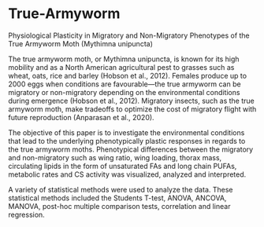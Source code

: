 # True-Armyworm
Physiological Plasticity in Migratory and Non-Migratory Phenotypes of the True Armyworm Moth (Mythimna unipuncta) 

The true armyworm moth, or Mythimna unipuncta, is known for its high mobility and as a North American agricultural pest to grasses such as wheat, oats, rice and barley (Hobson et al., 2012). Females produce up to 2000 eggs when conditions are favourable—the true armyworm can be migratory or non-migratory depending on the environmental conditions during emergence (Hobson et al., 2012). Migratory insects, such as the true armyworm moth, make tradeoffs to optimize the cost of migratory flight with future reproduction (Anparasan et al., 2020).

The objective of this paper is to investigate the environmental conditions that lead to the underlying phenotypically plastic responses in regards to the true armyworm moths. Phenotypical differences between the migratory and non-migratory such as wing ratio, wing loading, thorax mass, circulating lipids in the form of unsaturated FAs and long chain PUFAs, metabolic rates and CS activity was visualized, analyzed and interpreted.

A variety of statistical methods were used to analyze the data. These statistical methods included the Students T-test, ANOVA, ANCOVA, MANOVA, post-hoc multiple comparison tests, correlation and linear regression. 

